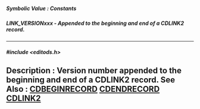 ##### Symbolic Value : Constants
##### LINK_VERSIONxxx - Appended to the beginning and end of a CDLINK2 record.
---
##### #include <editods.h>
**Description :**
Version number appended to the beginning and end of a CDLINK2 record.
**See Also :**
[CDBEGINRECORD](D:/md_files/CDBEGINRECORD.md)
[CDENDRECORD](D:/md_files/CDENDRECORD.md)
[CDLINK2](D:/md_files/CDLINK2.md)
---
